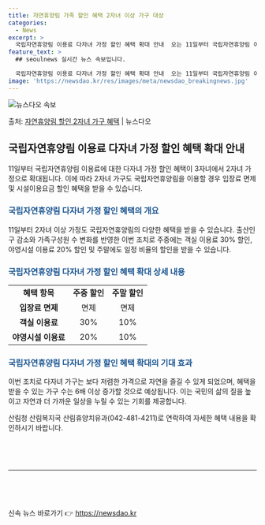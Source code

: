 ```yaml
---
title: 자연휴양림 가족 할인 혜택 2자녀 이상 가구 대상
categories:
  - News
excerpt: >
  국립자연휴양림 이용료 다자녀 가정 할인 혜택 확대 안내  오는 11일부터 국립자연휴양림 이용료에 대한 다자녀…
feature_text: >
  ## seoulnews 실시간 뉴스 속보입니다.

  국립자연휴양림 이용료 다자녀 가정 할인 혜택 확대 안내  오는 11일부터 국립자연휴양림 이용료에 대한 다자녀…
image: 'https://newsdao.kr/res/images/meta/newsdao_breakingnews.jpg'
---
```


![뉴스다오 속보](https://newsdao.kr/res/images/meta/newsdao_breakingnews.jpg)

<p>출처: <a href="https://newsdao.kr/4152" rel="dofollow">자연휴양림 할인 2자녀 가구 혜택</a> | 뉴스다오</p>

<h2 data-ke-size="size26">국립자연휴양림 이용료 다자녀 가정 할인 혜택 확대 안내</h2>
<p data-ke-size="size16">11일부터 국립자연휴양림 이용료에 대한 다자녀 가정 할인 혜택이 3자녀에서 2자녀 가정으로 확대됩니다. 이에 따라 2자녀 가구도 국립자연휴양림을 이용할 경우 입장료 면제 및 시설이용요금 할인 혜택을 받을 수 있습니다.</p>

<h3><b><span style="color: #1a5490;">국립자연휴양림 다자녀 가정 할인 혜택의 개요</span></b></h3>
<p data-ke-size="size16">11일부터 2자녀 이상 가정도 국립자연휴양림의 다양한 혜택을 받을 수 있습니다. 출산인구 감소와 가족구성원 수 변화를 반영한 이번 조치로 주중에는 객실 이용료 30% 할인, 야영시설 이용료 20% 할인 및 주말에도 일정 비율의 할인을 받을 수 있습니다.</p>

<h3><b><span style="color: #1a5490;">국립자연휴양림 다자녀 가정 할인 혜택 확대 상세 내용</span></b></h3>
<table>
<tbody>
<tr>
<td style="text-align: center; height: 17px;"><b>혜택 항목</b></td>
<td style="text-align: center; height: 17px;"><b>주중 할인</b></td>
<td style="text-align: center; height: 17px;"><b>주말 할인</b></td>
</tr>
<tr>
<td style="text-align: center; height: 17px;"><b>입장료 면제</b></td>
<td style="text-align: center; height: 17px;">면제</td>
<td style="text-align: center; height: 17px;">면제</td>
</tr>
<tr>
<td style="text-align: center; height: 17px;"><b>객실 이용료</b></td>
<td style="text-align: center; height: 17px;">30%</td>
<td style="text-align: center; height: 17px;">10%</td>
</tr>
<tr>
<td style="text-align: center; height: 17px;"><b>야영시설 이용료</b></td>
<td style="text-align: center; height: 17px;">20%</td>
<td style="text-align: center; height: 17px;">10%</td>
</tr>
</tbody>
</table>

<h3><b><span style="color: #1a5490;">국립자연휴양림 다자녀 가정 할인 혜택 확대의 기대 효과</span></b></h3>
<p data-ke-size="size16">이번 조치로 다자녀 가구는 보다 저렴한 가격으로 자연을 즐길 수 있게 되었으며, 혜택을 받을 수 있는 가구 수는 6배 이상 증가할 것으로 예상됩니다. 이는 국민의 삶의 질을 높이고 자연과 더 가까운 일상을 누릴 수 있는 기회를 제공합니다.</p>

<p data-ke-size="size16">산림청 산림복지국 산림휴양치유과(042-481-4211)로 연락하여 자세한 혜택 내용을 확인하시기 바랍니다.</p>
<p data-ke-size="size16">&nbsp;</p>
<p data-ke-size="size16">&nbsp;</p>
<hr>
<p data-ke-size="size16">&nbsp;</p>
<p data-ke-size="size16">&nbsp;</p> 

신속 뉴스 바로가기 👉 <a href="https://newsdao.kr" rel="dofollow">https://newsdao.kr</a>


